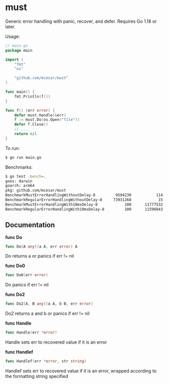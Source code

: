 # must
Generic error handling with panic, recover, and defer. Requires Go 1.18 or later.

Usage:
```go
// main.go
package main

import (
	"fmt"
	"os"

	"github.com/mcesar/must"
)

func main() {
	fmt.Println(f())
}

func f() (err error) {
	defer must.Handle(&err)
	f := must.Do(os.Open("file"))
	defer f.Close()
	// ...
	return nil
}

```
To run:
```sh
$ go run main.go
```

Benchmarks:
```sh
$ go test -bench=.
goos: darwin
goarch: arm64
pkg: github.com/mcesar/must
BenchmarkMustErrorHandlingWithoutDelay-8       	 9594230	       114.1 ns/op
BenchmarkRegularErrorHandlingWithoutDelay-8    	73931268	        15.71 ns/op
BenchmarkMustErrorHandlingWith10msDelay-8      	     100	  11777532 ns/op
BenchmarkRegularErrorHandlingWith10msDelay-8   	     100	  11590843 ns/op
```

## Documentation

**func Do**
```go
func Do[A any](a A, err error) A
```
Do returns a or panics if err != nil

**func Do0**
```go
func Do0(err error)
```
Do panics if err != nil

**func Do2**
```go
func Do2[A, B any](a A, b B, err error)
```
Do2 returns a and b or panics if err != nil

**func Handle**
```go
func Handle(err *error)
```
Handle sets err to recovered value if it is an error

**func Handlef**
```go
func Handlef(err *error, str string)
```
Handlef sets err to recovered value if it is an error,
wrapped according to the formatting string specified
